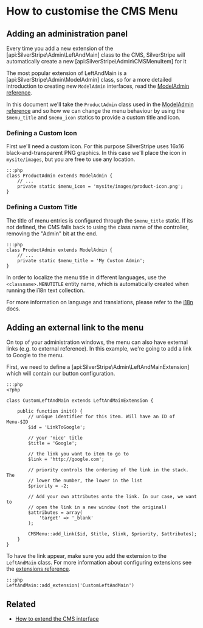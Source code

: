 # How to customise the CMS Menu

## Adding an administration panel

Every time you add a new extension of the [api:SilverStripe\Admin\LeftAndMain] class to the CMS,
SilverStripe will automatically create a new [api:SilverStripe\Admin\CMSMenuItem] for it

The most popular extension of LeftAndMain is a [api:SilverStripe\Admin\ModelAdmin] class, so
for a more detailed introduction to creating new `ModelAdmin` interfaces, read
the [ModelAdmin reference](../modeladmin).

In this document we'll take the `ProductAdmin` class used in the
[ModelAdmin reference](../modeladmin#setup) and so how we can change
the menu behaviour by using the `$menu_title` and `$menu_icon` statics to
provide a custom title and icon.

### Defining a Custom Icon

First we'll need a custom icon. For this purpose SilverStripe uses 16x16
black-and-transparent PNG graphics. In this case we'll place the icon in
`mysite/images`, but you are free to use any location.

	:::php
	class ProductAdmin extends ModelAdmin {
		// ...
		private static $menu_icon = 'mysite/images/product-icon.png';
	}

### Defining a Custom Title

The title of menu entries is configured through the `$menu_title` static.
If its not defined, the CMS falls back to using the class name of the
controller, removing the "Admin" bit at the end.

	:::php
	class ProductAdmin extends ModelAdmin {
		// ...
		private static $menu_title = 'My Custom Admin';
	}

In order to localize the menu title in different languages, use the
`<classname>.MENUTITLE` entity name, which is automatically created when running
the i18n text collection.

For more information on language and translations, please refer to the
[i18n](/developer_guides/i18n) docs.

## Adding an external link to the menu

On top of your administration windows, the menu can also have external links
(e.g. to external reference). In this example, we're going to add a link to
Google to the menu.

First, we need to define a [api:SilverStripe\Admin\LeftAndMainExtension] which will contain our
button configuration.

	:::php
	<?php

	class CustomLeftAndMain extends LeftAndMainExtension {

		public function init() {
			// unique identifier for this item. Will have an ID of Menu-$ID
			$id = 'LinkToGoogle';

			// your 'nice' title
			$title = 'Google';

			// the link you want to item to go to
			$link = 'http://google.com';

			// priority controls the ordering of the link in the stack. The
			// lower the number, the lower in the list
			$priority = -2;

			// Add your own attributes onto the link. In our case, we want to
			// open the link in a new window (not the original)
			$attributes = array(
				'target' => '_blank'
			);

			CMSMenu::add_link($id, $title, $link, $priority, $attributes);
		}
	}

To have the link appear, make sure you add the extension to the `LeftAndMain`
class. For more information about configuring extensions see the
[extensions reference](/developer_guides/extending/extensions).

	:::php
	LeftAndMain::add_extension('CustomLeftAndMain')


## Related

 * [How to extend the CMS interface](extend_cms_interface)
